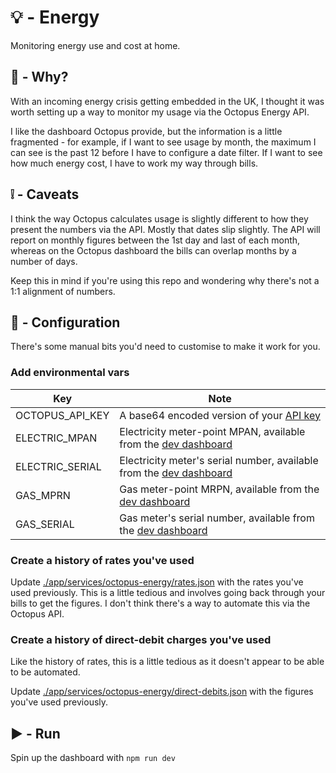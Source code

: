 # 💡 - Energy

Monitoring energy use and cost at home.

## 🤔 - Why?

With an incoming energy crisis getting embedded in the UK, I thought it was worth setting up a way to monitor my usage via the Octopus Energy API.

I like the dashboard Octopus provide, but the information is a little fragmented - for example, if I want to see usage by month, the maximum I can see is the past 12 before I have to configure a date filter. If I want to see how much energy cost, I have to work my way through bills.

## ❕ - Caveats

I think the way Octopus calculates usage is slightly different to how they present the numbers via the API. Mostly that dates slip slightly. The API will report on monthly figures between the 1st day and last of each month, whereas on the Octopus dashboard the bills can overlap months by a number of days.

Keep this in mind if you're using this repo and wondering why there's not a 1:1 alignment of numbers.

## 🔧 - Configuration

There's some manual bits you'd need to customise to make it work for you.

### Add environmental vars

| Key             | Note                                                                                                               |
| --------------- | ------------------------------------------------------------------------------------------------------------------ |
| OCTOPUS_API_KEY | A base64 encoded version of your [API key](https://octopus.energy/dashboard/developer/)                            |
| ELECTRIC_MPAN   | Electricity meter-point MPAN, available from the [dev dashboard](https://octopus.energy/dashboard/developer/)      |
| ELECTRIC_SERIAL | Electricity meter's serial number, available from the [dev dashboard](https://octopus.energy/dashboard/developer/) |
| GAS_MPRN        | Gas meter-point MRPN, available from the [dev dashboard](https://octopus.energy/dashboard/developer/)              |
| GAS_SERIAL      | Gas meter's serial number, available from the [dev dashboard](https://octopus.energy/dashboard/developer/)         |

### Create a history of rates you've used

Update [./app/services/octopus-energy/rates.json](./app/services/octopus-energy/rates.json) with the rates you've used previously. This is a little tedious and involves going back through your bills to get the figures. I don't think there's a way to automate this via the Octopus API.

### Create a history of direct-debit charges you've used

Like the history of rates, this is a little tedious as it doesn't appear to be able to be automated.

Update [./app/services/octopus-energy/direct-debits.json](./app/services/octopus-energy/rates.json) with the figures you've used previously.

## ▶️ - Run

Spin up the dashboard with `npm run dev`
